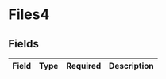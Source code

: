 # Files4


## Fields

| Field       | Type        | Required    | Description |
| ----------- | ----------- | ----------- | ----------- |